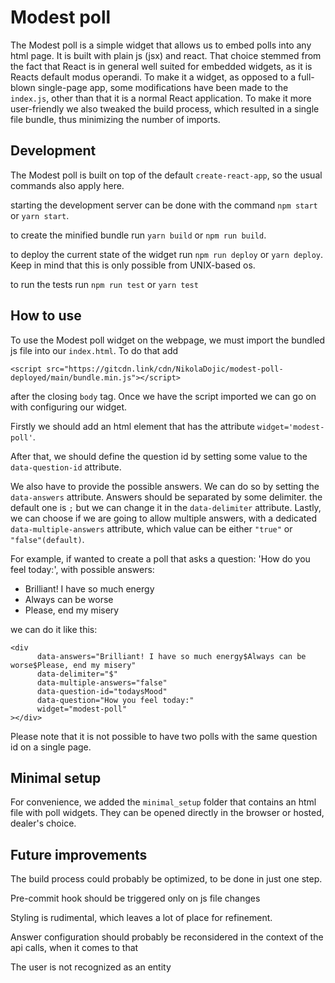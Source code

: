 # Modest poll

The Modest poll is a simple widget that allows us to embed polls into any html page. It is built with plain js (jsx) and react. 
That choice stemmed from the fact that React is in general well suited for embedded widgets, as it is Reacts default modus operandi. To make it a widget, as opposed to a full-blown single-page app, some modifications have been made to the `index.js`, other than that it is a normal React application. To make it more user-friendly we also tweaked the build process, which resulted in a single file bundle, thus minimizing the number of imports. 

## Development

The Modest poll is built on top of the default `create-react-app`, so the usual commands also apply here.

starting the development server can be done with the command `npm start` or `yarn start`.

to create the minified bundle run `yarn build` or `npm run build`. 

to deploy the current state of the widget run `npm run deploy` or `yarn deploy`. Keep in mind that this is only possible from UNIX-based os.

to run the tests run `npm run test` or `yarn test`


## How to use

To use the Modest poll widget on the webpage, we must import the bundled js file into our `index.html`. To do that add 
```
<script src="https://gitcdn.link/cdn/NikolaDojic/modest-poll-deployed/main/bundle.min.js"></script>
``` 
after the closing `body` tag.
Once we have the script imported we can go on with configuring our widget.

Firstly we should add an html element that has the attribute `widget='modest-poll'`.

After that, we should define the question id by setting some value to the `data-question-id` attribute.

We also have to provide the possible answers. We can do so by setting the `data-answers` attribute. Answers should be separated by some delimiter. 
the default one is `;` but we can change it in the `data-delimiter` attribute. Lastly, we can choose if we are going to allow multiple answers, with a dedicated `data-multiple-answers` attribute, which value can be either `"true"` or `"false"(default)`.

For example, if wanted to create a poll that asks a question: 'How do you feel today:', 
with possible answers:
- Brilliant! I have so much energy
- Always can be worse
- Please, end my misery

we can do it like this:
```
<div  
      data-answers="Brilliant! I have so much energy$Always can be worse$Please, end my misery"
      data-delimiter="$"
      data-multiple-answers="false"
      data-question-id="todaysMood"
      data-question="How you feel today:"
      widget="modest-poll"
></div>
``` 
Please note that it is not possible to have two polls with the same question id on a single page.

## Minimal setup

For convenience, we added the `minimal_setup` folder that contains an html file with poll widgets.
They can be opened directly in the browser or hosted, dealer's choice.

## Future improvements

The build process could probably be optimized, to be done in just one step. 

Pre-commit hook should be triggered only on js file changes

Styling is rudimental, which leaves a lot of place for refinement.

Answer configuration should probably be reconsidered in the context of the api calls, when it comes to that

The user is not recognized as an entity
